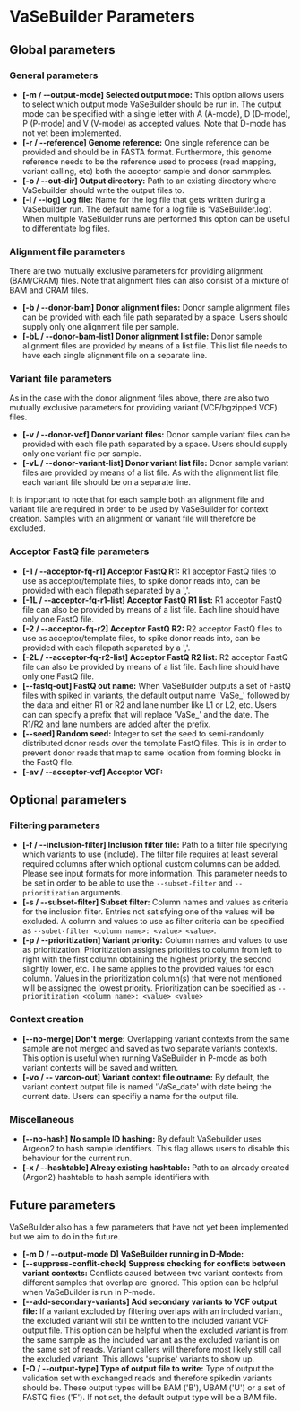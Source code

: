 # VaSeBuilder Parameters

## Global parameters

### General parameters
* __[-m / --output-mode] Selected output mode:__ This option allows users to select which output mode VaSeBuilder should be run in. The output mode can be specified with a single letter with A (A-mode), D (D-mode), P (P-mode) and V (V-mode) as accepted values. Note that D-mode has not yet been implemented.
* __[-r / --reference] Genome reference:__ One single reference can be provided and should be in FASTA format. Furthermore, this genome reference needs to be the reference used to process (read mapping, variant calling, etc) both the acceptor sample and donor sammples.
* __[-o / --out-dir] Output directory:__ Path to an existing directory where VaSebuilder should write the output files to.
* __[-l / --log] Log file:__ Name for the log file that gets written during a VaSebuilder run. The default name for a log file is 'VaSeBuilder.log'. When multiple VaSeBuilder runs are performed this option can be useful to differentiate log files.

### Alignment file parameters
There are two mutually exclusive parameters for providing alignment (BAM/CRAM) files. Note that alignment files can also consist of a mixture of BAM and CRAM files.

* __[-b / --donor-bam] Donor alignment files:__ Donor sample alignment files can be provided with each file path separated by a space. Users should supply only one alignment file per sample.
* __[-bL / --donor-bam-list] Donor alignment list file:__ Donor sample alignment files are provided by means of a list file. This list file needs to have each single alignment file on a separate line.

### Variant file parameters
As in the case with the donor alignment files above, there are also two mutually exclusive parameters for providing variant (VCF/bgzipped VCF) files.

* __[-v / --donor-vcf] Donor variant files:__ Donor sample variant files can be provided with each file path separated by a space. Users should supply only one variant file per sample.
* __[-vL / --donor-variant-list] Donor variant list file:__ Donor sample variant files are provided by means of a list file. As with the alignment list file, each variant file should be on a separate line.

It is important to note that for each sample both an alignment file and variant file are required in order to be used by VaSeBuilder for context creation. Samples with an alignment or variant file will therefore be excluded.


### Acceptor FastQ file parameters
* __[-1 / --acceptor-fq-r1] Acceptor FastQ R1:__ R1 acceptor FastQ files to use as acceptor/template files, to spike donor reads into, can be provided with each filepath separated by a ','.
* __[-1L / --acceptor-fq-r1-list] Acceptor FastQ R1 list:__ R1 acceptor FastQ file can also be provided by means of a list file. Each line should have only one FastQ file.
* __[-2 / --acceptor-fq-r2] Acceptor FastQ R2:__ R2 acceptor FastQ files to use as acceptor/template files, to spike donor reads into, can be provided with each filepath separated by a ','.
* __[-2L / --acceptor-fq-r2-list] Acceptor FastQ R2 list:__ R2 acceptor FastQ file can also be provided by means of a list file. Each line should have only one FastQ file.
* __[--fastq-out] FastQ out name:__ When VaSeBuilder outputs a set of FastQ files with spiked in variants, the default output name 'VaSe_' followed by the data and either R1 or R2 and lane number like L1 or L2, etc. Users can can specify a prefix that will replace 'VaSe_' and the date. The R1/R2 and lane numbers are added after the prefix.
* __[--seed] Random seed:__ Integer to set the seed to semi-randomly distributed donor reads over the template FastQ files. This is in order to prevent donor reads that map to same location from forming blocks in the FastQ file.
* __[-av / --acceptor-vcf] Acceptor VCF:__ 


## Optional parameters

### Filtering parameters
* __[-f / --inclusion-filter] Inclusion filter file:__ Path to a filter file specifying which variants to use (include). The filter file requires at least several required columns after which optional custom columns can be added. Please see input formats for more information. This parameter needs to be set in order to be able to use the ```--subset-filter``` and ```--prioritization``` arguments.
* __[-s / --subset-filter] Subset filter:__ Column names and values as criteria for the inclusion filter. Entries not satisfying one of the values will be excluded. A column and values to use as filter criteria can be specified as ```--subet-filter <column name>: <value> <value>```.
* __[-p / --prioritization] Variant priority:__ Column names and values to use as prioritization. Prioritization assignes priorities to column from left to right with the first column obtaining the highest priority, the second slightly lower, etc. The same applies to the provided values for each column. Values in the prioritization column(s) that were not mentioned will be assigned the lowest priority. Prioritization can be specified as ```--prioritization <column name>: <value> <value>```

### Context creation
* __[--no-merge] Don't merge:__ Overlapping variant contexts from the same sample are not merged and saved as two separate variants contexts. This option is useful when running VaSeBuilder in P-mode as both variant contexts will be saved and written.
* __[-vo / -- varcon-out] Variant context file outname:__ By default, the variant context output file is named 'VaSe_date' with date being the current date. Users can specifiy a name for the output file.

### Miscellaneous
* __[--no-hash] No sample ID hashing:__ By default VaSebuilder uses Argeon2 to hash sample identifiers. This flag allows users to disable this behaviour for the current run.
* __[-x / --hashtable] Alreay existing hashtable:__ Path to an already created (Argon2) hashtable to hash sample identifiers with.



## Future parameters
VaSeBuilder also has a few parameters that have not yet been implemented but we aim to do in the future.

* __[-m D / --output-mode D] VaSeBuilder running in D-Mode:__ 
* __[--suppress-conflit-check] Suppress checking for conflicts between variant contexts:__ Conflicts caused between two variant contexts from different samples that overlap are ignored. This option can be helpful when VaSeBuilder is run in P-mode.
* __[--add-secondary-variants] Add secondary variants to VCF output file:__ If a variant excluded by filtering overlaps with an included variant, the excluded variant will still be written to the included variant VCF output file. This option can be helpful when the excluded variant is from the same sample as the included variant as the excluded variant is on the same set of reads. Variant callers will therefore most likely still call the excluded variant. This allows 'suprise' variants to show up.
* __[-O / --output-type] Type of output file to write:__ Type of output the validation set with exchanged reads and therefore spikedin variants should be. These output types will be BAM ('B'), UBAM ('U') or a set of FASTQ files ('F'). If not set, the default output type will be a BAM file.
